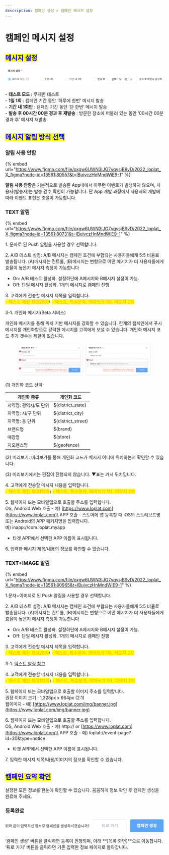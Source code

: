 ```yaml
---
description: 캠페인 생성 > 캠페인 메시지 설정
---
```


# 캠페인 메시지 설정

## <mark style="color:blue;">메시지 설정</mark>

![](<../../.gitbook/assets/image (71).png>)

\- **테스트 모드 :** 무제한 테스트  \
\- **1일 1회** : 캠페인 기간 동안 ‘하루에 한번’ 메시지 발송\
\- **기간 내 1회만** : 캠페인 기간 동안 ‘단 한번’ 메시지 발송\
\- **발송 후 00시간 00분 경과 후 재발송** : 방문한 장소에 머물러 있는 동안 ‘00시간 00분 경과 후’ 메시지 재발송

## <mark style="color:blue;">**메시지 알림 방식 선택**</mark>

### **알림 사용 안함**

{% embed url="https://www.figma.com/file/oxgw6UWN3IJG7vqysjB9vD/2022_loplat_X_figma?node-id=13561:80557&t=lBuivczHnMndWiE9-1" %}

**알림 사용 안함**은 기본적으로 발송된 App내에서 아무런 이벤트가 발생하지 않으며, 사용자(발송자)는 발송 건수 확인이 가능합니다. 단 App 개발 과정에서 사용자의 개발에 따라 이벤트 표현은 조절이 가능합니다.

### **TEXT 알림**

{% embed url="https://www.figma.com/file/oxgw6UWN3IJG7vqysjB9vD/2022_loplat_X_figma?node-id=13561:80731&t=lBuivczHnMndWiE9-1" %}

1\. 문자로 된 Push 알림을 사용할 경우 선택합니다.

2\. A/B 테스트 설정: A/B 메시지는 캠페인 조건에 부합되는 사용자들에게 5:5 비율로 발송됩니다. (A)메시지는 컨트롤, (B)메시지는 변형으로 어떤 메시지가 더 사용자들에게 효율이 높은지 메시지 측정이 가능합니다

* On: A/B 테스트 활성화. 설정하단에 A메시지와 B메시지 설정이 가능.
* Off: 단일 메시지 활성화. 1개의 메시지로 캠페인 진행

3\. 고객에게 전송할 메시지 제목을 입력합니다.\
<mark style="color:orange;">- 텍스트 제한 최대26자</mark>\ <mark style="color:orange;">- 텍스트, 특수문자, 띄어쓰기 1자, 이모지 2자</mark>

3-1. 개인화 메시지(Beta 서비스)

개인화 메시지를 통해 위치 기반 메시지를 강화할 수 있습니다. 한개의 캠페인에서 푸시 메시지를 개인화함으로 강력한 메시지를 고객에게 보낼 수 있습니다. 개인화 메시지 코드 추가 갯수는 제한이 없습니다.&#x20;

<figure><img src="../../.gitbook/assets/image (1).png" alt=""><figcaption></figcaption></figure>

&#x20;   (1) 개인화 코드 선택:&#x20;

| 개인화 종류        | 개인화 코드              |
| ------------- | ------------------- |
| 지역명: 광역시/도 단위 | ${district\_state}  |
| 지역명: 시/구 단위   | ${district\_city}   |
| 지역명: 동 단위     | ${district\_street} |
| 브랜드명          | ${brand}            |
| 매장명           | ${store}            |
| 지오펜스명         | ${geofence}         |

&#x20;   (2) 미리보기: 미리보기를 통해 개인화 코드가 메시지 어디에 위치하는지 확인할 수 있습니다.

&#x20;   (3) 미리보기에서는 편집이 진행되지 않습니다. ▼표는 커서 위치입니다.

4\. 고객에게 전송할 메시지 내용을 입력합니다.\
<mark style="color:orange;">- 텍스트 제한 최대112자</mark>\ <mark style="color:orange;">- 텍스트, 특수문자, 띄어쓰기 1자, 이모지 2자</mark>

5\. 웹페이지 또는 모바일앱으로 호출할 주소를 입력합니다.\
OS, Android Web 호출 - 예) [https://www.loplat.com](https://www.loplat.com)\
APP 호출 - 스토어에 앱 등록할 때 iOS의 스토리보드명 또는 Android의 APP 패키지명을 입력합니다.\
예) inapp://com.loplat.myapp

* 타겟 APP에서 선택한 APP 이름이 표시됩니다.

6\. 입력한 메시지 제목/내용의 정보를 확인할 수 있습니다.

### **TEXT+IMAGE 알림**

{% embed url="https://www.figma.com/file/oxgw6UWN3IJG7vqysjB9vD/2022_loplat_X_figma?node-id=13561:80965&t=lBuivczHnMndWiE9-1" %}

1.문자+이미지로 된 Push 알림을 사용할 경우 선택합니다.

2\. A/B 테스트 설정: A/B 메시지는 캠페인 조건에 부합되는 사용자들에게 5:5 비율로 발송됩니다. (A)메시지는 컨트롤, (B)메시지는 변형으로 어떤 메시지가 더 사용자들에게 효율이 높은지 메시지 측정이 가능합니다

* On: A/B 테스트 활성화. 설정하단에 A메시지와 B메시지 설정이 가능.
* Off: 단일 메시지 활성화. 1개의 메시지로 캠페인 진행

3\. 고객에게 전송할 메시지 제목을 입력합니다.\
<mark style="color:orange;">- 텍스트 제한 최대26자</mark>\ <mark style="color:orange;">- 텍스트, 특수문자, 띄어쓰기 1자, 이모지 2자</mark>

3-1. [텍스트 알림 참고](https://loplat-loplat.gitbook.io/loplat-x/campaigns/create/message-setting#text)

4\. 고객에게 전송할 메시지 내용을 입력합니다.\
<mark style="color:orange;">- 텍스트 제한 최대112자</mark>\ <mark style="color:orange;">- 텍스트, 특수문자, 띄어쓰기 1자, 이모지 2자</mark>

5\. 웹페이지 또는 모바일앱으로 호출할 이미지 주소를 입력합니다.\
권장 이미지 크기 : 1,328px x 664px (2:1)\
웹이미지 - 예) [https://www.loplat.com/img/banner.jpg](https://www.loplat.com/img/banner.jpg)

6\. 웹페이지 또는 모바일앱으로 호출할 주소를 입력합니다.\
OS, Android Web 호출 - 예) http:// or [https://www.loplat.com](https://www.loplat.com)\
APP 호출 - 예) loplat://event-page?id=20\&type=notice

* 타겟 APP에서 선택한 APP 이름이 표시됩니다.

7\. 입력한 메시지 제목/내용/이미지의 정보를 확인할 수 있습니다.

## <mark style="color:blue;">캠페인 요약 확인</mark>

설정한 모든 정보를 한눈에 확인할 수 있습니다. 꼼꼼하게 정보 확인 후 캠페인 생성을 완료해 주세요.

### 등록완료

![](<../../.gitbook/assets/image (15).png>)

‘캠페인 생성’ 버튼을 클릭하면 등록이 진행되며, 아래 **\[목록 화면]**으로 이동합니다.\
‘뒤로 가기' 버튼을 클릭하면 기존 입력한 정보 페이지로 돌아갑니다.
